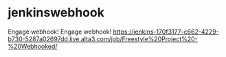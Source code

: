 # jenkinswebhook
Engage webhook!
Engage webhook!
https://jenkins-170f3177-c662-4229-b730-5287a02697dd.live.alta3.com/job/Freestyle%20Project%20-%20Webhooked/
